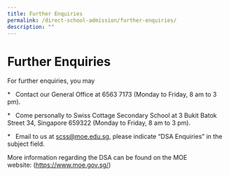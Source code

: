 ```yaml
---
title: Further Enquiries
permalink: /direct-school-admission/further-enquiries/
description: ""
---
```

# Further Enquiries



For further enquiries, you may

\*   Contact our General Office at 6563 7173 (Monday to Friday, 8 am to 3 pm).

\*   Come personally to Swiss Cottage Secondary School at 3 Bukit Batok Street 34, Singapore 659322 (Monday to Friday, 8 am to 3 pm).

\*   Email to us at scss@moe.edu.sg, please indicate “DSA Enquiries” in the subject field.

More information regarding the DSA can be found on the MOE website: \(https://www.moe.gov.sg/)